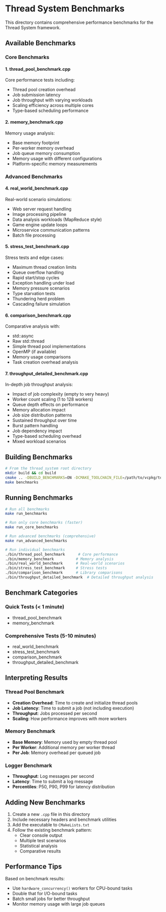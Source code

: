 # Thread System Benchmarks

This directory contains comprehensive performance benchmarks for the Thread System framework.

## Available Benchmarks

### Core Benchmarks

#### 1. **thread_pool_benchmark.cpp**
Core performance tests including:
- Thread pool creation overhead
- Job submission latency
- Job throughput with varying workloads
- Scaling efficiency across multiple cores
- Type-based scheduling performance

#### 2. **memory_benchmark.cpp**
Memory usage analysis:
- Base memory footprint
- Per-worker memory overhead
- Job queue memory consumption
- Memory usage with different configurations
- Platform-specific memory measurements

<!-- Logger benchmarks moved to external logger_system project -->

### Advanced Benchmarks

#### 4. **real_world_benchmark.cpp**
Real-world scenario simulations:
- Web server request handling
- Image processing pipeline
- Data analysis workloads (MapReduce style)
- Game engine update loops
- Microservice communication patterns
- Batch file processing

#### 5. **stress_test_benchmark.cpp**
Stress tests and edge cases:
- Maximum thread creation limits
- Queue overflow handling
- Rapid start/stop cycles
- Exception handling under load
- Memory pressure scenarios
- Type starvation tests
- Thundering herd problem
- Cascading failure simulation

#### 6. **comparison_benchmark.cpp**
Comparative analysis with:
- std::async
- Raw std::thread
- Simple thread pool implementations
- OpenMP (if available)
- Memory usage comparisons
- Task creation overhead analysis

#### 7. **throughput_detailed_benchmark.cpp**
In-depth job throughput analysis:
- Impact of job complexity (empty to very heavy)
- Worker count scaling (1 to 128 workers)
- Queue depth effects on performance
- Memory allocation impact
- Job size distribution patterns
- Sustained throughput over time
- Burst pattern handling
- Job dependency impact
- Type-based scheduling overhead
- Mixed workload scenarios

## Building Benchmarks

```bash
# From the thread_system root directory
mkdir build && cd build
cmake .. -DBUILD_BENCHMARKS=ON -DCMAKE_TOOLCHAIN_FILE=/path/to/vcpkg/toolchain.cmake
make benchmarks
```

## Running Benchmarks

```bash
# Run all benchmarks
make run_benchmarks

# Run only core benchmarks (faster)
make run_core_benchmarks

# Run advanced benchmarks (comprehensive)
make run_advanced_benchmarks

# Run individual benchmarks
./bin/thread_pool_benchmark      # Core performance
./bin/memory_benchmark          # Memory analysis
./bin/real_world_benchmark      # Real-world scenarios
./bin/stress_test_benchmark     # Stress tests
./bin/comparison_benchmark      # Library comparisons
./bin/throughput_detailed_benchmark  # Detailed throughput analysis
```

## Benchmark Categories

### Quick Tests (< 1 minute)
- thread_pool_benchmark
- memory_benchmark

### Comprehensive Tests (5-10 minutes)
- real_world_benchmark
- stress_test_benchmark
- comparison_benchmark
- throughput_detailed_benchmark

## Interpreting Results

### Thread Pool Benchmark
- **Creation Overhead**: Time to create and initialize thread pools
- **Job Latency**: Time to submit a job (not including execution)
- **Throughput**: Jobs processed per second
- **Scaling**: How performance improves with more workers

### Memory Benchmark
- **Base Memory**: Memory used by empty thread pool
- **Per Worker**: Additional memory per worker thread
- **Per Job**: Memory overhead per queued job

### Logger Benchmark
- **Throughput**: Log messages per second
- **Latency**: Time to submit a log message
- **Percentiles**: P50, P90, P99 for latency distribution

## Adding New Benchmarks

1. Create a new `.cpp` file in this directory
2. Include necessary headers and benchmark utilities
3. Add the executable to `CMakeLists.txt`
4. Follow the existing benchmark pattern:
   - Clear console output
   - Multiple test scenarios
   - Statistical analysis
   - Comparative results

## Performance Tips

Based on benchmark results:
- Use `hardware_concurrency()` workers for CPU-bound tasks
- Double that for I/O-bound tasks
- Batch small jobs for better throughput
- Monitor memory usage with large job queues

